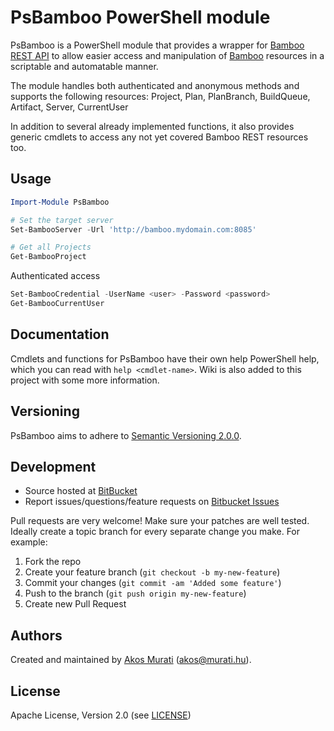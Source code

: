 PsBamboo PowerShell module
==========================

PsBamboo is a PowerShell module that provides a wrapper for [Bamboo][bamboo]
[REST API][bambooapi] to allow easier access and manipulation of [Bamboo][bamboo]
resources in a scriptable and automatable manner.

The module handles both authenticated and anonymous methods and supports the following
resources: Project, Plan, PlanBranch, BuildQueue, Artifact, Server, CurrentUser

In addition to several already implemented functions, it also provides
generic cmdlets to access any not yet covered Bamboo REST resources too.

## Usage
```powershell
Import-Module PsBamboo

# Set the target server
Set-BambooServer -Url 'http://bamboo.mydomain.com:8085'

# Get all Projects
Get-BambooProject
```

Authenticated access
```powershell
Set-BambooCredential -UserName <user> -Password <password>
Get-BambooCurrentUser
```
## Documentation
Cmdlets and functions for PsBamboo have their own help PowerShell help, which
you can read with `help <cmdlet-name>`. Wiki is also added to this project with
some more information.

## Versioning
PsBamboo aims to adhere to [Semantic Versioning 2.0.0][semver].

## Development

* Source hosted at [BitBucket][repo]
* Report issues/questions/feature requests on [Bitbucket Issues][issues]

Pull requests are very welcome! Make sure your patches are well tested.
Ideally create a topic branch for every separate change you make. For
example:

1. Fork the repo
2. Create your feature branch (`git checkout -b my-new-feature`)
3. Commit your changes (`git commit -am 'Added some feature'`)
4. Push to the branch (`git push origin my-new-feature`)
5. Create new Pull Request

## Authors
Created and maintained by [Akos Murati][muratiakos] (<akos@murati.hu>).

## License
Apache License, Version 2.0 (see [LICENSE][LICENSE])

[repo]: https://bitbucket.org/murati-hu/psbamboo
[wiki]: https://bitbucket.org/murati-hu/psbamboo/wiki
[issues]: https://bitbucket.org/murati-hu/psbamboo/issues
[bamboo]: https://www.atlassian.com/software/bamboo
[bambooapi]: https://developer.atlassian.com/bamboodev/rest-apis
[muratiakos]: http://murati.hu
[license]: LICENSE
[semver]: http://semver.org/
